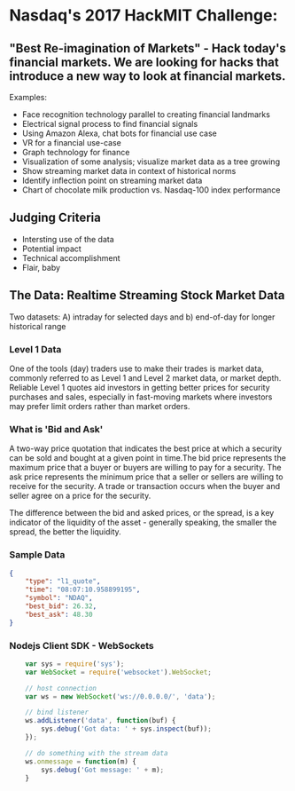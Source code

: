 # Nasdaq's 2017 HackMIT Challenge:
## "Best Re-imagination of Markets" - Hack today's financial markets. We are looking for hacks that introduce a new way to look at financial markets.

Examples:
* Face recognition technology parallel to creating financial landmarks
* Electrical signal process to find financial signals
* Using Amazon Alexa, chat bots for financial use case
* VR for a financial use-case
* Graph technology for finance
* Visualization of some analysis; visualize market data as a tree growing
* Show streaming market data in context of historical norms
* Identify inflection point on streaming market data
* Chart of chocolate milk production vs. Nasdaq-100 index performance

## Judging Criteria
* Intersting use of the data
* Potential impact
* Technical accomplishment
* Flair, baby

## The Data: Realtime Streaming Stock Market Data 
Two datasets: A) intraday for selected days and b) end-of-day for longer historical range

### Level 1 Data
One of the tools (day) traders use to make their trades is market data, commonly referred to as Level 1 and Level 2 market data, or market depth. Reliable Level 1 quotes aid investors in getting better prices for security purchases and sales, especially in fast-moving markets where investors may prefer limit orders rather than market orders.

### What is 'Bid and Ask'
A two-way price quotation that indicates the best price at which a security can be sold and bought at a given point in time.The bid price represents the maximum price that a buyer or buyers are willing to pay for a security. The ask price represents the minimum price that a seller or sellers are willing to receive for the security. A trade or transaction occurs when the buyer and seller agree on a price for the security.

The difference between the bid and asked prices, or the spread, is a key indicator of the liquidity of the asset - generally speaking, the smaller the spread, the better the liquidity.

### Sample Data

```json
{
    "type": "l1_quote",
    "time": "08:07:10.958899195",
    "symbol": "NDAQ",
    "best_bid": 26.32,
    "best_ask": 48.30
}
```

### Nodejs Client SDK - WebSockets

```javascript
    var sys = require('sys');
    var WebSocket = require('websocket').WebSocket;

    // host connection
    var ws = new WebSocket('ws://0.0.0.0/', 'data');

    // bind listener
    ws.addListener('data', function(buf) {
        sys.debug('Got data: ' + sys.inspect(buf));
    });

    // do something with the stream data  
    ws.onmessage = function(m) {
        sys.debug('Got message: ' + m);
    }
```
